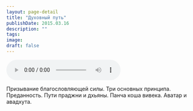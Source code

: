 ```yaml
---
layout: page-detail
title: "Духовный путь"
publishDate: 2015.03.16
description: ""
tags:
image:
draft: false
---
```


<audio title="2015.03.16 - Духовный путь.mp3" src="https://filer-api.advayta.org/v1.0/public/files/74140" controls=""></audio>

 Призывание благословляющей силы. Три основных принципа. Преданность. Пути праджни и дхьяны. Панча коша вивека. Аватар и авадхута. 

  
